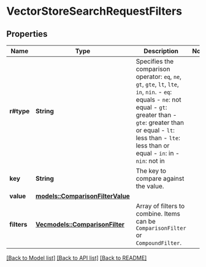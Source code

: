 # VectorStoreSearchRequestFilters

## Properties

Name | Type | Description | Notes
------------ | ------------- | ------------- | -------------
**r#type** | **String** | Specifies the comparison operator: `eq`, `ne`, `gt`, `gte`, `lt`, `lte`, `in`, `nin`. - `eq`: equals - `ne`: not equal - `gt`: greater than - `gte`: greater than or equal - `lt`: less than - `lte`: less than or equal - `in`: in - `nin`: not in  | 
**key** | **String** | The key to compare against the value. | 
**value** | [**models::ComparisonFilterValue**](ComparisonFilter_value.md) |  | 
**filters** | [**Vec<models::ComparisonFilter>**](ComparisonFilter.md) | Array of filters to combine. Items can be `ComparisonFilter` or `CompoundFilter`. | 

[[Back to Model list]](../README.md#documentation-for-models) [[Back to API list]](../README.md#documentation-for-api-endpoints) [[Back to README]](../README.md)


